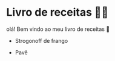 # Livro de receitas :man_astronaut:

olá! Bem vindo ao meu livro de receitas :palm_tree:

- Strogonoff de frango

- Pavê

  
